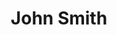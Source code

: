 ---
title: "John Smith"
name: "John Smith"
bio: "John Smith is a former F1 mechanic and now a technical analyst. He provides deep insights into the engineering and strategy of the sport."
image: "/images/john-smith.svg"
featured_image: "/images/banner-800x400.png"
---